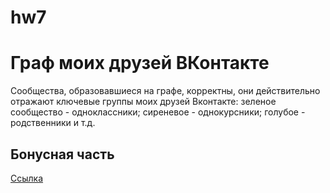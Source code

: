 # hw7
# Граф моих друзей ВКонтакте
Сообщества, образовавшиеся на графе, корректны, они действительно отражают ключевые группы моих друзей Вконтакте: зеленое сообщество - одноклассники; сиреневое - однокурсники; голубое - родственники и т.д.

## Бонусная часть
[Ссылка](https://kvitko.github.io/hw7-bonus-/)
